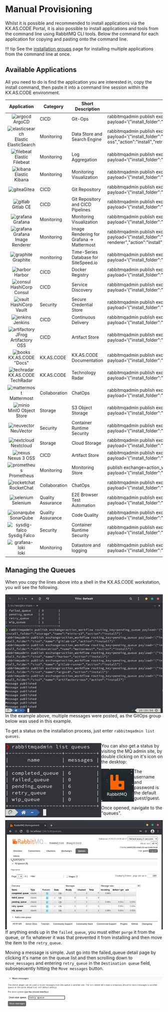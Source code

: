 # Manual Provisioning

Whilst it is possible and recommended to install applications via the KX.AS.CODE Portal, it is also possible to install applications and tools from the command line using RabbitMQ CLI tools. Below the command for each application for copying and pasting onto the command line.

!!! tip
    See the [installation groups](./Provisioning-Templates.md) page for installing multiple applications from the command line at once.

## Available Applications

All you need to do is find the application you are interested in, copy the install command, then paste it into a command line session within the KX.AS.CODE environment.

|                               Application                                | Category          | Short  Description                         | Install  Command                                                                                                                                                                         |
|:------------------------------------------------------------------------:| ----------------- | ------------------------------------------ |------------------------------------------------------------------------------------------------------------------------------------------------------------------------------------------|
|             ![argocd](../assets/images/argocd.png)ArgoCD              | CICD              | Git-Ops                                    | rabbitmqadmin publish  exchange=action_workflow routing_key=pending_queue  payload='{"install_folder":"cicd","name":"argocd","action":"install","retries":"0"}'                         |
|    ![elasticsearch](../assets/images/es.png)Elastic ElasticSearch     | Monitoring        | Data Store and Search Engine               | rabbitmqadmin publish  exchange=action_workflow routing_key=pending_queue  payload='{"install_folder":"monitoring","name":"elastic-elasticsearch-oss","action":"install","retries":"0"}' |
|      ![filebeat](../assets/images/filebeat.png)Elastic Filebeat       | Monitoring        | Log Aggregation                            | rabbitmqadmin publish  exchange=action_workflow routing_key=pending_queue  payload='{"install_folder":"monitoring","name":"elastic-filebeat-oss","action":"install","retries":"0"}'      |
|         ![kibana](../assets/images/kibana.png)Elastic Kibana          | Monitoring        | Monitoring Visualization                   | rabbitmqadmin publish  exchange=action_workflow routing_key=pending_queue  payload='{"install_folder":"monitoring","name":"elastic-kibana-oss","action":"install"}                       |
|               ![gitea](../assets/images/gitea.png)Gitea               | CICD              | Git Repository                             | rabbitmqadmin publish  exchange=action_workflow routing_key=pending_queue  payload='{"install_folder":"cicd","name":"gitea","action":"install","retries":"0"}'                           |
|            ![gitlab](../assets/images/gitlab.png)Gitlab CE            | CICD              | Git Repository and CICD  Pipelines         | rabbitmqadmin publish  exchange=action_workflow routing_key=pending_queue  payload='{"install_folder":"cicd","name":"gitlab","action":"install","retries":"0"}'                          |
|            ![grafana](../assets/images/grafana.png)Grafana            | Monitoring        | Monitoring Visualization                   | rabbitmqadmin publish  exchange=action_workflow routing_key=pending_queue  payload='{"install_folder":"monitoring","name":"grafana","action":"install","retries":"0"}'                   |
|    ![grafana](../assets/images/grafana.png)Grafana Image Renderer     | Monitoring        | Image Rendering for Grafana  -> Mattermost | rabbitmqadmin publish  exchange=action_workflow routing_key=pending_queue  payload='{"install_folder":"monitoring","name":"grafana-image-renderer","action":"install","retries":"0"}'    |
|          ![graphite](../assets/images/graphite.png)Graphite           | monitoring        | Time-Series Database for  SiteSpeed.io     | rabbitmqadmin publish  exchange=action_workflow routing_key=pending_queue  payload='{"install_folder":"monitoring","name":"graphite","action":"install","retries":"0"}'                  |
|             ![harbor](../assets/images/harbor.png)Harbor              | CICD              | Docker Registry                            | rabbitmqadmin publish  exchange=action_workflow routing_key=pending_queue  payload='{"install_folder":"cicd","name":"harbor","action":"install","retries":"0"}'                          |
|        ![consul](../assets/images/consul.png)HashiCorp Consul         | CICD              | Service Discovery                          | rabbitmqadmin publish  exchange=action_workflow routing_key=pending_queue  payload='{"install_folder":"cicd","name":"consul","action":"install","retries":"0"}'                          |
|         ![vault](../assets/images/vault.png)HashiCorp Vauilt          | Security          | Secure Credential Store                    | rabbitmqadmin publish  exchange=action_workflow routing_key=pending_queue  payload='{"install_folder":"security","name":"vault","action":"install","retries":"0"}'                       |
|            ![jenkins](../assets/images/jenkins.png)Jenkins            | CICD              | Continuous Delivery                        | rabbitmqadmin publish  exchange=action_workflow routing_key=pending_queue  payload='{"install_folder":"cicd","name":"jenkins","action":"install","retries":"0"}'                         |
| ![artifactory](../assets/images/artifactory.png)JFrog Artifactory OSS | CICD              | Artifact Store                             | rabbitmqadmin publish  exchange=action_workflow routing_key=pending_queue  payload='{"install_folder":"cicd","name":"artifactory-oss","action":"install","retries":"0"}'                 |
|         ![books](../assets/images/books.png)KX.AS.CODE "Docs"         | KX.AS.CODE        | KX.AS.CODE Documentation                   | rabbitmqadmin publish  exchange=action_workflow routing_key=pending_queue  payload='{"install_folder":"kx_as_code","name":"kx.as.code_docs","action":"install","retries":"0"}'           |
|   ![techradar](../assets/images/techradar.png)KX.AS.CODE TechRadar    | KX.AS.CODE        | Technology Radar                           | rabbitmqadmin publish  exchange=action_workflow routing_key=pending_queue  payload='{"install_folder":"kx_as_code","name":"kx.as.code_techradar","action":"install","retries":"0"}'      |
|       ![mattermost](../assets/images/mattermost.png)Mattermost        | Collaboration     | ChatOps                                    | rabbitmqadmin publish  exchange=action_workflow routing_key=pending_queue  payload='{"install_folder":"collaboration","name":"mattermost","action":"install","retries":"0"}'             |
|        ![minio](../assets/images/minio.png)MinIO Object Store         | Storage           | S3 Object Storage                          | rabbitmqadmin publish  exchange=action_workflow routing_key=pending_queue  payload='{"install_folder":"storage","name":"minio-operator","action":"install","retries":"0"}'               |
|         ![neuvector](../assets/images/neuvector.png)NeuVector         | Security          | Container Runtime Security                          | rabbitmqadmin publish  exchange=action_workflow routing_key=pending_queue  payload='{"install_folder":"security","name":"neuvector","action":"install","retries":"0"}'                   |
|         ![nextcloud](../assets/images/nextcloud.png)Nextcloud         | Storage           | Cloud Storage                              | rabbitmqadmin publish  exchange=action_workflow routing_key=pending_queue  payload='{"install_folder":"storage","name":"nextcloud","action":"install","retries":"0"}'                    |
|            ![nexus](../assets/images/nexus.png)Nexus 3 OSS            | CICD              | Artifact Store                             | rabbitmqadmin publish  exchange=action_workflow routing_key=pending_queue  payload='{"install_folder":"cicd","name":"nexus","action":"install","retries":"0"}'                           |
|       ![prometheus](../assets/images/prometheus.png)Prometheus        | Monitoring        | Monitoring Store                           | publish  exchange=action_workflow routing_key=pending_queue  payload='{"install_folder":"monitoring","name":"prometheus","action":"install","retries":"0"}'                              |
|       ![rocketchat](../assets/images/rocketchat.png)RocketChat        | Collaboration     | ChatOps                                    | rabbitmqadmin publish  exchange=action_workflow routing_key=pending_queue  payload='{"install_folder":"collaboration","name":"rocketchat","action":"install","retries":"0"}'             |
|          ![selenium](../assets/images/selenium.png)Selenium           | Quality Assurance | E2E Browser Test Automation                | rabbitmqadmin publish  exchange=action_workflow routing_key=pending_queue  payload='{"install_folder":"quality_assurance","name":"selenium","action":"install","retries":"0"}'           |
|         ![sonarqube](../assets/images/sonarqube.png)SonarQube         | Quality Assurance | Code Quality                               | rabbitmqadmin publish  exchange=action_workflow routing_key=pending_queue  payload='{"install_folder":"quality_assurance","name":"sonarqube","action":"install","retries":"0"}'          |
|    ![sysdig-falco](../assets/images/sysdig-falco.png)Sysdig Falco     | Security          | Container Runtime Security                 | rabbitmqadmin publish  exchange=action_workflow routing_key=pending_queue  payload='{"install_folder":"security","name":"sysdig-falco","action":"install","retries":"0"}'                |
|            ![grafana-loki](../assets/images/loki.png)loki             | Monitoring        | Datastore and logging                      | rabbitmqadmin publish  exchange=action_workflow routing_key=pending_queue  payload='{"install_folder":"monitoring","name":"loki","action":"install","retries":"0"}'}'                    |

## Managing the Queues

When you copy the lines above into a shell in the KX.AS.CODE workstation, you will see the following.

<img src="../../assets/images/image-20201119214048428.png" alt="image-20201119214048428.png" align="left"/>

In the example above, multiple messages were posted, as the GitOps group below was used in this example.

To get a status on the installation process, just enter `rabbitmqadmin list queues`.

<img src="../../assets/images/image-20201119212520373.png" alt="image-20201119212520373.png" align="left"/>

You can also get a status by visiting the MQ admin site, by double clicking on it's icon on the desktop:

<img src="../../assets/images/image-20201119212844534.png" alt="image-20201119212844534.png" align="left"/>

The username and password is the default guest/guest.

Once opened, navigate to the "queues".

<img src="../../assets/images/image-20201119213106442.png" alt="" align="left"/>

If anything ends up in the `failed_queue`, you must either `purge` it from the queue, or fix whatever it was that prevented it from installing and then move the item to the `retry_queue`.

Moving a message is simple. Just go into the failed_queue detail page by clicking it's name on the queue list and then scrolling down to `move_messages` and entering `retry_queue` in the `Destination queue` field, subseqeuently hitting the `Move messages` button.

<img src="../../assets/images/image-20201119213436428.png" alt="image-20201119213436428.png" align="left"/>
